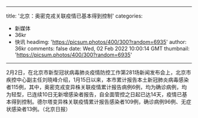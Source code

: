 
---
title: '北京：奥密克戎关联疫情已基本得到控制'
categories: 
 - 新媒体
 - 36kr
 - 快讯
headimg: 'https://picsum.photos/400/300?random=6935'
author: 36kr
comments: false
date: Wed, 02 Feb 2022 10:00:14 GMT
thumbnail: 'https://picsum.photos/400/300?random=6935'
---

<div>   
2月2日，在北京市新型冠状病毒肺炎疫情防控工作第281场新闻发布会上，北京市疾控中心副主任刘晓峰介绍，1月15日以来，本市累计报告本土新冠肺炎病毒感染者115例，其中，奥密克戎变异株关联疫情累计报告病例6例，均为确诊病例，均为轻型，已连续10日无新增感染者报告，自全面管控之日起已达14天，疫情已基本得到控制。德尔塔变异株关联疫情累计报告感染者109例，确诊病例96例、无症状感染者13例。（北京日报）  
</div>
            